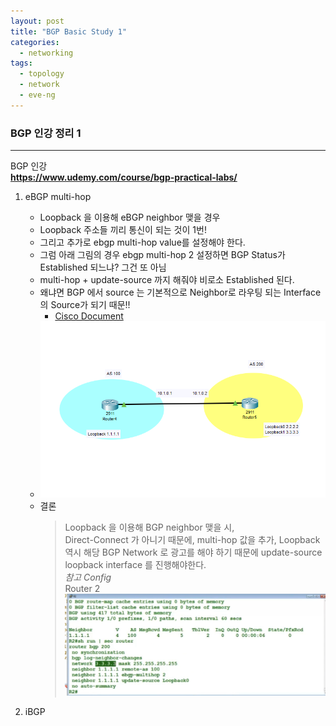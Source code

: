 ```yaml
---
layout: post
title: "BGP Basic Study 1"
categories:
  - networking
tags:
  - topology
  - network
  - eve-ng
---
```


### BGP 인강 정리 1

-----
BGP 인강  
__https://www.udemy.com/course/bgp-practical-labs/__

1. eBGP multi-hop
    - Loopback 을 이용해 eBGP neighbor 맺을 경우
    - Loopback 주소들 끼리 통신이 되는 것이 1번!
    - 그리고 추가로 ebgp multi-hop value를 설정해야 한다.
    - 그럼 아래 그림의 경우 ebgp multi-hop 2 설정하면 BGP Status가 Established 되느냐? 그건 또 아님
    - multi-hop + update-source 까지 해줘야 비로소 Established 된다.
    - 왜냐면 BGP 에서 source 는 기본적으로 Neighbor로 라우팅 되는 Interface 의 Source가 되기 때문!!
        - [Cisco Document](https://www.cisco.com/c/ko_kr/support/docs/ip/border-gateway-protocol-bgp/13751-23.html)
    - ![eve-ng-logo](/image/bgp/ebgp_multihop_1.PNG)
    - 결론
        > Loopback 을 이용해 BGP neighbor 맺을 시,  
        > Direct-Connect 가 아니기 때문에, multi-hop 값을 추가,
        > Loopback 역시 해당 BGP Network 로 광고를 해야 하기 때문에
        > update-source loopback interface 를 진행해야한다.  
        > *참고 Config*  
        > Router 2
        > ![eve-ng-logo](/image/bgp/ebgp_multihop_2.PNG) 

2. iBGP



